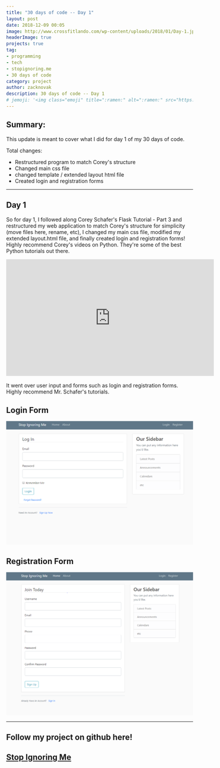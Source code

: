 ```yaml
---
title: "30 days of code -- Day 1"
layout: post
date: 2018-12-09 00:05
image: http://www.crossfitlando.com/wp-content/uploads/2018/01/Day-1.jpg
headerImage: true
projects: true
tag:
- programming
- tech
- stopignoring.me
- 30 days of code
category: project
author: zacknovak
description: 30 days of code -- Day 1
# jemoji: '<img class="emoji" title=":ramen:" alt=":ramen:" src="https://assets.github.com/images/icons/emoji/unicode/1f35c.png" height="20" width="20" align="absmiddle">'
---
```


## Summary:

This update is meant to cover what I did for day 1 of my 30 days of code.

Total changes:

- Restructured program to match Corey's structure 
- Changed main css file
- changed template / extended layout html file
- Created login and registration forms

---

## Day 1

So for day 1, I followed along Corey Schafer's Flask Tutorial - Part 3 and restructured my web application to match Corey's structure for simplicity (move files here, rename, etc), I changed my main css file, modified my extended layout.html file, and finally created login and registration forms! Highly recommend Corey's videos on Python. They're some of the best Python tutorials out there.

<iframe width="560" height="315" src="https://www.youtube.com/embed/UIJKdCIEXUQ" frameborder="0" allow="accelerometer; autoplay; encrypted-media; gyroscope; picture-in-picture" allowfullscreen></iframe>

It went over user input and forms such as login and registration forms. Highly recommend Mr. Schafer's tutorials. 

## Login Form
![Login Form](https://github.com/Novak478/novak478.github.io/blob/master/assets/images/loginform.PNG?raw=true)

## Registration Form
![Registration Form](https://github.com/Novak478/novak478.github.io/blob/master/assets/images/registrationform.PNG?raw=true)

--- 

## Follow my project on github here!
[Stop Ignoring Me](https://github.com/Novak478/stopignoringme)
---

[1]: http://daringfireball.net/projects/markdown/
[2]: http://www.fileformat.info/info/unicode/char/2163/index.htm
[3]: http://www.markitdown.net/
[4]: http://daringfireball.net/projects/markdown/basics
[5]: http://daringfireball.net/projects/markdown/syntax
[6]: http://kune.fr/wp-content/uploads/2013/10/ghost-blog.jpg
